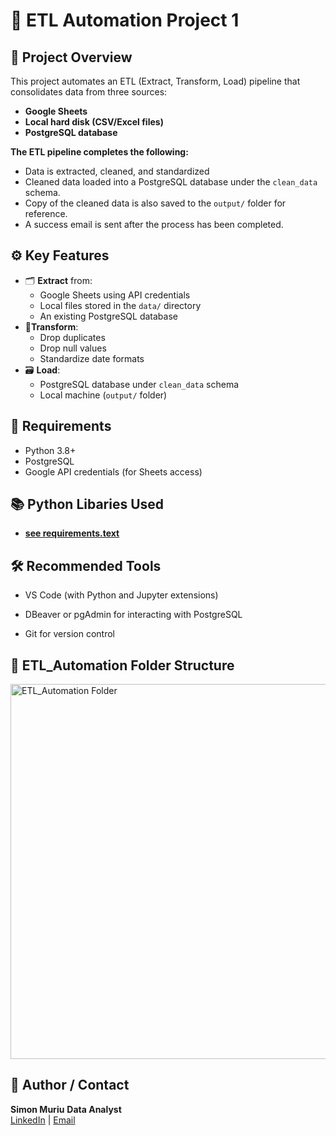 
<h1>🔄 ETL Automation Project 1 </h1>


<h2>📌 Project Overview</h2>
This project automates an ETL (Extract, Transform, Load) pipeline that consolidates data from three sources:

- **Google Sheets**
- **Local hard disk (CSV/Excel files)**
- **PostgreSQL database**

<b>The ETL pipeline completes the following:</b>

- Data is extracted, cleaned, and standardized
- Cleaned data loaded into a PostgreSQL database under the `clean_data` schema.
- Copy of the cleaned data is also saved to the `output/` folder for reference.
- A success email is sent after the process has been completed.

<h2> ⚙️ Key Features </h2>

- 🗂️ **Extract** from:
  - Google Sheets using API credentials
  - Local files stored in the `data/` directory
  - An existing PostgreSQL database
- 🧹**Transform**:
  - Drop duplicates
  - Drop null values
  - Standardize date formats
- 🗃️ **Load**:
  - PostgreSQL database under `clean_data` schema
  - Local machine (`output/` folder)

<h2>🧰 Requirements </h2>

- Python 3.8+
- PostgreSQL
- Google API credentials (for Sheets access)

<h2>📚 Python Libaries Used</h2>

- <b>[see requirements.text](https://github.com/SimonMuriu-pro/Etl-Automation-Project-1/blob/main/Requirements.txt)</b>

<h2>🛠️ Recommended Tools</h2>

- VS Code (with Python and Jupyter extensions)

- DBeaver or pgAdmin for interacting with PostgreSQL

- Git for version control

<h2> 📁 ETL_Automation Folder Structure</h2>

<img src="https://i.imgur.com/ExQlYW0.png" alt=" ETL_Automation Folder" width="600"/>

<h2> 👤 Author / Contact </h2>

<b>Simon Muriu</b> 
<b>Data Analyst</b>  
[LinkedIn](https://www.linkedin.com/in/simon-muriu-0a1310251/) | 
[Email](mailto:smuriu06@gmail.com)


<!--
 ```diff
- text in red
+ text in green
! text in orange
# text in gray
@@ text in purple (and bold)@@
```
--!>
